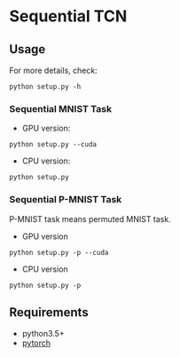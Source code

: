 # Sequential TCN
## Usage
For more details, check:
```shell
python setup.py -h
```
### Sequential MNIST Task
* GPU version:
```shell
python setup.py --cuda
```
* CPU version:
```shell
python setup.py
```
### Sequential P-MNIST Task
P-MNIST task means permuted MNIST task.
* GPU version
```shell
python setup.py -p --cuda
```
* CPU version
```shell
python setup.py -p
```
## Requirements
* python3.5+
* [pytorch](https://pytorch.org/)